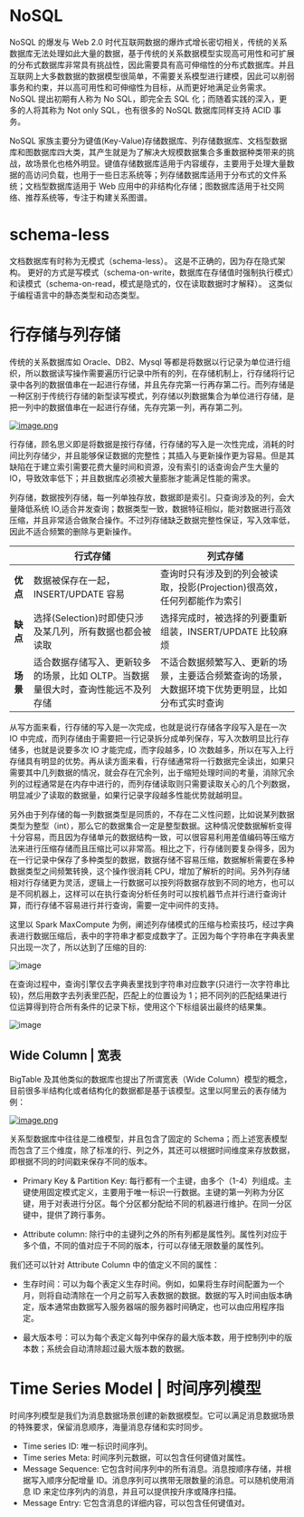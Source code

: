 # NoSQL

NoSQL 的爆发与 Web 2.0 时代互联网数据的爆炸式增长密切相关，传统的关系数据库无法处理如此大量的数据，基于传统的关系数据模型实现高可用性和可扩展的分布式数据库非常具有挑战性，因此需要具有高可伸缩性的分布式数据库。并且互联网上大多数数据的数据模型很简单，不需要关系模型进行建模，因此可以削弱事务和约束，并以高可用性和可伸缩性为目标，从而更好地满足业务需求。NoSQL 提出初期有人称为 No SQL，即完全去 SQL 化；而随着实践的深入，更多的人将其称为 Not only SQL，也有很多的 NoSQL 数据库同样支持 ACID 事务。

NoSQL 家族主要分为键值(Key-Value)存储数据库、列存储数据库、文档型数据库和图数据库四大类，其产生就是为了解决大规模数据集合多重数据种类带来的挑战，故场景化也格外明显。键值存储数据库适用于内容缓存，主要用于处理大量数据的高访问负载，也用于一些日志系统等；列存储数据库适用于分布式的文件系统；文档型数据库适用于 Web 应用中的非结构化存储；图数据库适用于社交网络、推荐系统等，专注于构建关系图谱。

# schema-less

文档数据库有时称为无模式（schema-less）。 这是不正确的，因为存在隐式架构。 更好的方式是写模式（schema-on-write，数据库在存储值时强制执行模式）和读模式（schema-on-read，模式是隐式的，仅在读取数据时才解释）。 这类似于编程语言中的静态类型和动态类型。

# 行存储与列存储

传统的关系数据库如 Oracle、DB2、Mysql 等都是将数据以行记录为单位进行组织，所以数据读写操作需要遍历行记录中所有的列，在存储机制上，行存储将行记录中各列的数据值串在一起进行存储，并且先存完第一行再存第二行。而列存储是一种区别于传统行存储的新型读写模式，列存储以列数据集合为单位进行存储，是把一列中的数据值串在一起进行存储，先存完第一列，再存第二列。

[![image.png](https://i.postimg.cc/L8d2KF7R/image.png)](https://postimg.cc/Wh7QgCTf)

行存储，顾名思义即是将数据是按行存储，行存储的写入是一次性完成，消耗的时间比列存储少，并且能够保证数据的完整性；其插入与更新操作更为容易。但是其缺陷在于建立索引需要花费大量时间和资源，没有索引的话查询会产生大量的 IO，导致效率低下；并且数据库必须被大量膨胀才能满足性能的需求。

列存储，数据按列存储，每一列单独存放，数据即是索引。只查询涉及的列，会大量降低系统 IO,适合并发查询；数据类型一致，数据特征相似，能对数据进行高效压缩，并且非常适合做聚合操作。不过列存储缺乏数据完整性保证，写入效率低，因此不适合频繁的删除与更新操作。

|          | **行式存储**                                                                      | **列式存储**                                                                                       |
| -------- | --------------------------------------------------------------------------------- | -------------------------------------------------------------------------------------------------- |
| **优点** | 数据被保存在一起，INSERT/UPDATE 容易                                              | 查询时只有涉及到的列会被读取，投影(Projection)很高效，任何列都能作为索引                           |
| **缺点** | 选择(Selection)时即使只涉及某几列，所有数据也都会被读取                           | 选择完成时，被选择的列要重新组装，INSERT/UPDATE 比较麻烦                                           |
| **场景** | 适合数据存储写入、更新较多的场景，比如 OLTP。当数据量很大时，查询性能远不及列存储 | 不适合数据频繁写入、更新的场景，主要适合频繁查询的场景，大数据环境下优势更明显，比如分布式实时查询 |

从写方面来看，行存储的写入是一次完成，也就是说行存储各字段写入是在一次 IO 中完成，而列存储由于需要把一行记录拆分成单列保存，写入次数明显比行存储多，也就是说要多次 IO 才能完成，而字段越多，IO 次数越多，所以在写入上行存储具有明显的优势。再从读方面来看，行存储通常将一行数据完全读出，如果只需要其中几列数据的情况，就会存在冗余列，出于缩短处理时间的考量，消除冗余列的过程通常是在内存中进行的，而列存储读取则只需要读取关心的几个列数据，明显减少了读取的数据量，如果行记录字段越多性能优势就越明显。

另外由于列存储的每一列数据类型是同质的，不存在二义性问题，比如说某列数据类型为整型（int），那么它的数据集合一定是整型数据。这种情况使数据解析变得十分容易，而且因为存储单元的数据结构一致，可以很容易利用差值编码等压缩方法来进行压缩存储而且压缩比可以非常高。相比之下，行存储则要复杂得多，因为在一行记录中保存了多种类型的数据，数据存储不容易压缩，数据解析需要在多种数据类型之间频繁转换，这个操作很消耗 CPU，增加了解析的时间。另外列存储相对行存储更为灵活，逻辑上一行数据可以按列将数据存放到不同的地方，也可以是不同机器上，这样可以在执行查询分析任务时可以按机器节点并行进行查询计算，而行存储不容易进行并行查询，需要一定中间件的支持。

这里以 Spark MaxCompute 为例，阐述列存储模式的压缩与检索技巧，经过字典表进行数据压缩后，表中的字符串才都变成数字了。正因为每个字符串在字典表里只出现一次了，所以达到了压缩的目的:

![image](https://user-images.githubusercontent.com/5803001/46093189-41c88080-c1e9-11e8-872d-8d1aad514772.png)

在查询过程中，查询引擎仅去字典表里找到字符串对应数字(只进行一次字符串比较)，然后用数字去列表里匹配，匹配上的位置设为 1；把不同列的匹配结果进行位运算得到符合所有条件的记录下标，使用这个下标组装出最终的结果集。

![image](https://user-images.githubusercontent.com/5803001/46093255-6ae91100-c1e9-11e8-8bbc-5bb8bf7936ab.png)

## Wide Column | 宽表

BigTable 及其他类似的数据库也提出了所谓宽表（Wide Column）模型的概念，目前很多半结构化或者结构化的数据都是基于该模型。这里以阿里云的表存储为例：

[![image.png](https://i.postimg.cc/zfzm8zkm/image.png)](https://postimg.cc/Js2YQWgK)

关系型数据库中往往是二维模型，并且包含了固定的 Schema；而上述宽表模型而包含了三个维度，除了标准的行、列之外，其还可以根据时间维度来存放数据，即根据不同的时间戳来保存不同的版本。

- Primary Key & Partition Key: 每行都有一个主键，由多个（1-4）列组成。主键使用固定模式定义，主要用于唯一标识一行数据。主键的第一列称为分区键，用于对表进行分区。每个分区都分配给不同的机器进行维护。在同一分区键中，提供了跨行事务。

- Attribute column: 除行中的主键列之外的所有列都是属性列。属性列对应于多个值，不同的值对应于不同的版本，行可以存储无限数量的属性列。

我们还可以针对 Attribute Column 中的值定义不同的属性：

- 生存时间：可以为每个表定义生存时间。例如，如果将生存时间配置为一个月，则将自动清除在一个月之前写入表数据的数据。数据的写入时间由版本确定，版本通常由数据写入服务器端的服务器时间确定，也可以由应用程序指定。

- 最大版本号：可以为每个表定义每列中保存的最大版本数，用于控制列中的版本数；系统会自动清除超过最大版本数的数据。

# Time Series Model | 时间序列模型

时间序列模型是我们为消息数据场景创建的新数据模型。它可以满足消息数据场景的特殊要求，保留消息顺序，海量消息存储和实时同步。

- Time series ID: 唯一标识时间序列。
- Time series Meta: 时间序列元数据，可以包含任何键值对属性。
- Message Sequence: 它包含时间序列中的所有消息。消息按顺序存储，并根据写入顺序分配增量 ID。消息序列可以携带无限数量的消息。可以随机使用消息 ID 来定位序列内的消息，并且可以提供按升序或降序扫描。
- Message Entry: 它包含消息的详细内容，可以包含任何键值对。

